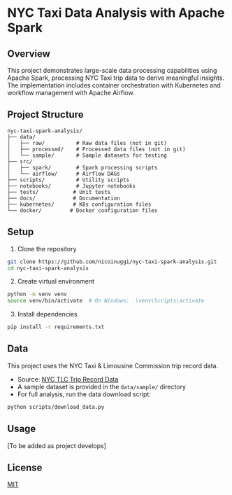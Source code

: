 # NYC Taxi Data Analysis with Apache Spark

## Overview
This project demonstrates large-scale data processing capabilities using Apache Spark, processing NYC Taxi trip data to derive meaningful insights. The implementation includes container orchestration with Kubernetes and workflow management with Apache Airflow.

## Project Structure
```
nyc-taxi-spark-analysis/
├── data/
│   ├── raw/          # Raw data files (not in git)
│   ├── processed/    # Processed data files (not in git)
│   └── sample/       # Sample datasets for testing
├── src/
│   ├── spark/        # Spark processing scripts
│   └── airflow/      # Airflow DAGs
├── scripts/          # Utility scripts
├── notebooks/        # Jupyter notebooks
├── tests/           # Unit tests
├── docs/            # Documentation
├── kubernetes/      # K8s configuration files
└── docker/         # Docker configuration files
```

## Setup
1. Clone the repository
```bash
git clone https://github.com/nicoinuggi/nyc-taxi-spark-analysis.git
cd nyc-taxi-spark-analysis
```

2. Create virtual environment
```bash
python -m venv venv
source venv/bin/activate  # On Windows: .\venv\Scripts\activate
```

3. Install dependencies
```bash
pip install -r requirements.txt
```

## Data
This project uses the NYC Taxi & Limousine Commission trip record data. 
- Source: [NYC TLC Trip Record Data](https://www1.nyc.gov/site/tlc/about/tlc-trip-record-data.page)
- A sample dataset is provided in the `data/sample/` directory
- For full analysis, run the data download script:
```bash
python scripts/download_data.py
```

## Usage
[To be added as project develops]



## License
[MIT](https://choosealicense.com/licenses/mit/)
